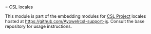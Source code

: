 = CSL locales

This module is part of the embedding modules for [CSL Project](https://citationstyles.org/) locales hosted at https://github.com/Ayowel/csl-support-js.
Consult the base repository for usage instructions.
